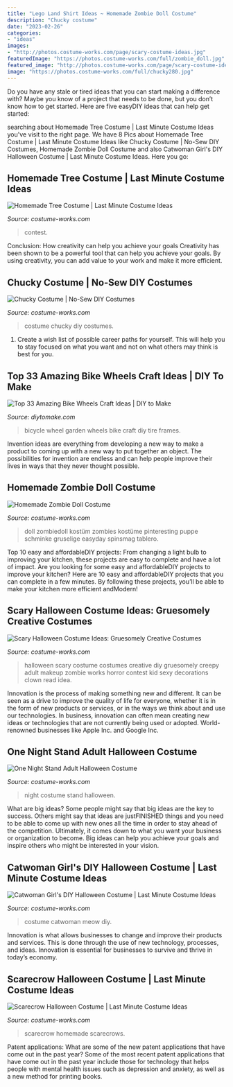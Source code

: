 ```yaml
---
title: "Lego Land Shirt Ideas ~ Homemade Zombie Doll Costume"
description: "Chucky costume"
date: "2023-02-26"
categories:
- "ideas"
images:
- "http://photos.costume-works.com/page/scary-costume-ideas.jpg"
featuredImage: "https://photos.costume-works.com/full/zombie_doll.jpg"
featured_image: "http://photos.costume-works.com/page/scary-costume-ideas.jpg"
image: "https://photos.costume-works.com/full/chucky280.jpg"
---
```



Do you have any stale or tired ideas that you can start making a difference with? Maybe you know of a project that needs to be done, but you don’t know how to get started. Here are five easyDIY ideas that can help get started: 

	

		
searching about Homemade Tree Costume | Last Minute Costume Ideas you've visit to the right page. We have 8 Pics about Homemade Tree Costume | Last Minute Costume Ideas like Chucky Costume | No-Sew DIY Costumes, Homemade Zombie Doll Costume and also Catwoman Girl&#039;s DIY Halloween Costume | Last Minute Costume Ideas. Here you go:
		
    
## Homemade Tree Costume | Last Minute Costume Ideas

<img loading=lazy src="https://photos.costume-works.com/full/tree5.jpg" onerror="this.onerror=null;this.src='https://tse1.mm.bing.net/th?id=OIP.iG6OHIi9av8RNUILvVEhIQHaKS&amp;pid=15.1';" alt="Homemade Tree Costume | Last Minute Costume Ideas">

_Source: costume-works.com_

>contest. 

	

Conclusion: How creativity can help you achieve your goals
Creativity has been shown to be a powerful tool that can help you achieve your goals. By using creativity, you can add value to your work and make it more efficient.

    
## Chucky Costume | No-Sew DIY Costumes

<img loading=lazy src="https://photos.costume-works.com/full/chucky280.jpg" onerror="this.onerror=null;this.src='https://tse2.mm.bing.net/th?id=OIP.UaT43-DER33s-IaIuhSoIwHaNY&amp;pid=15.1';" alt="Chucky Costume | No-Sew DIY Costumes">

_Source: costume-works.com_

>costume chucky diy costumes. 

	

1. Create a wish list of possible career paths for yourself. This will help you to stay focused on what you want and not on what others may think is best for you. 

    
## Top 33 Amazing Bike Wheels Craft Ideas | DIY To Make

<img loading=lazy src="http://www.diytomake.com/wp-content/uploads/2016/11/Bicycle-Wheels-Garden-Decor.jpg" onerror="this.onerror=null;this.src='https://tse2.mm.bing.net/th?id=OIP.hI7Vk6nQpuH9yN7Eb0OEAgHaJ3&amp;pid=15.1';" alt="Top 33 Amazing Bike Wheels Craft Ideas | DIY to Make">

_Source: diytomake.com_

>bicycle wheel garden wheels bike craft diy tire frames. 

	

Invention ideas are everything from developing a new way to make a product to coming up with a new way to put together an object. The possibilities for invention are endless and can help people improve their lives in ways that they never thought possible.

    
## Homemade Zombie Doll Costume

<img loading=lazy src="https://photos.costume-works.com/full/zombie_doll.jpg" onerror="this.onerror=null;this.src='https://tse2.mm.bing.net/th?id=OIP.XQ2PfKVMhzIJwQnvUf5eyQHaNV&amp;pid=15.1';" alt="Homemade Zombie Doll Costume">

_Source: costume-works.com_

>doll zombiedoll kostüm zombies kostüme pinteresting puppe schminke gruselige easyday spinsmag tablero. 

	

Top 10 easy and affordableDIY projects: From changing a light bulb to improving your kitchen, these projects are easy to complete and have a lot of impact.
Are you looking for some easy and affordableDIY projects to improve your kitchen? Here are 10 easy and affordableDIY projects that you can complete in a few minutes. By following these projects, you’ll be able to make your kitchen more efficient andModern!

    
## Scary Halloween Costume Ideas: Gruesomely Creative Costumes

<img loading=lazy src="http://photos.costume-works.com/page/scary-costume-ideas.jpg" onerror="this.onerror=null;this.src='https://tse4.mm.bing.net/th?id=OIP.eQ3XsUAGFOxLFD5lP-aztQHaQL&amp;pid=15.1';" alt="Scary Halloween Costume Ideas: Gruesomely Creative Costumes">

_Source: costume-works.com_

>halloween scary costume costumes creative diy gruesomely creepy adult makeup zombie works horror contest kid sexy decorations clown read idea. 

	

Innovation is the process of making something new and different. It can be seen as a drive to improve the quality of life for everyone, whether it is in the form of new products or services, or in the ways we think about and use our technologies. In business, innovation can often mean creating new ideas or technologies that are not currently being used or adopted. World-renowned businesses like Apple Inc. and Google Inc.

    
## One Night Stand Adult Halloween Costume

<img loading=lazy src="https://photos.costume-works.com/full/one_night_stand5.jpg" onerror="this.onerror=null;this.src='https://tse2.mm.bing.net/th?id=OIP.0wwNLGSU2DjzbN3qcCdYagHaMa&amp;pid=15.1';" alt="One Night Stand Adult Halloween Costume">

_Source: costume-works.com_

>night costume stand halloween. 

	

What are big ideas?
Some people might say that big ideas are the key to success. Others might say that ideas are justFINISHED things and you need to be able to come up with new ones all the time in order to stay ahead of the competition. Ultimately, it comes down to what you want your business or organization to become. Big ideas can help you achieve your goals and inspire others who might be interested in your vision.

    
## Catwoman Girl&#039;s DIY Halloween Costume | Last Minute Costume Ideas

<img loading=lazy src="https://photos.costume-works.com/full/catwoman19.jpg" onerror="this.onerror=null;this.src='https://tse2.mm.bing.net/th?id=OIP.pdwjhHSbkCsZYerJYBKJDwHaKY&amp;pid=15.1';" alt="Catwoman Girl&#039;s DIY Halloween Costume | Last Minute Costume Ideas">

_Source: costume-works.com_

>costume catwoman meow diy. 

	

Innovation is what allows businesses to change and improve their products and services. This is done through the use of new technology, processes, and ideas. Innovation is essential for businesses to survive and thrive in today’s economy.

    
## Scarecrow Halloween Costume | Last Minute Costume Ideas

<img loading=lazy src="https://photos.costume-works.com/full/scarecrow36.jpg" onerror="this.onerror=null;this.src='https://tse3.mm.bing.net/th?id=OIP.MbCw2NFzFuGlvBzU36307AHaKq&amp;pid=15.1';" alt="Scarecrow Halloween Costume | Last Minute Costume Ideas">

_Source: costume-works.com_

>scarecrow homemade scarecrows. 

	

Patent applications: What are some of the new patent applications that have come out in the past year?
Some of the most recent patent applications that have come out in the past year include those for technology that helps people with mental health issues such as depression and anxiety, as well as a new method for printing books.

